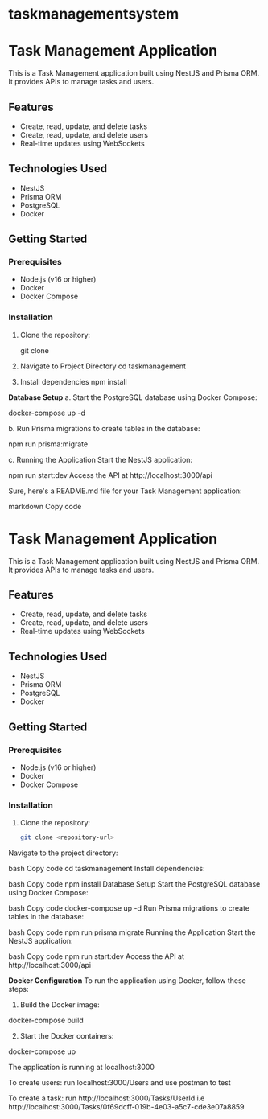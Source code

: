 # taskmanagementsystem
# Task Management Application

This is a Task Management application built using NestJS and Prisma ORM. It provides APIs to manage tasks and users.

## Features

- Create, read, update, and delete tasks
- Create, read, update, and delete users
- Real-time updates using WebSockets

## Technologies Used

- NestJS
- Prisma ORM
- PostgreSQL
- Docker

## Getting Started

### Prerequisites

- Node.js (v16 or higher)
- Docker
- Docker Compose

### Installation

1. Clone the repository:

   git clone <repository-url>
  
2. Navigate to Project Directory
cd taskmanagement

3. Install dependencies
npm install

**Database Setup**
a. Start the PostgreSQL database using Docker Compose:

docker-compose up -d

b. Run Prisma migrations to create tables in the database:

npm run prisma:migrate

c. Running the Application
Start the NestJS application:

npm run start:dev
Access the API at http://localhost:3000/api


Sure, here's a README.md file for your Task Management application:

markdown
Copy code
# Task Management Application

This is a Task Management application built using NestJS and Prisma ORM. It provides APIs to manage tasks and users.

## Features

- Create, read, update, and delete tasks
- Create, read, update, and delete users
- Real-time updates using WebSockets

## Technologies Used

- NestJS
- Prisma ORM
- PostgreSQL
- Docker

## Getting Started

### Prerequisites

- Node.js (v16 or higher)
- Docker
- Docker Compose

### Installation

1. Clone the repository:

   ```bash
   git clone <repository-url>
Navigate to the project directory:

bash
Copy code
cd taskmanagement
Install dependencies:

bash
Copy code
npm install
Database Setup
Start the PostgreSQL database using Docker Compose:

bash
Copy code
docker-compose up -d
Run Prisma migrations to create tables in the database:

bash
Copy code
npm run prisma:migrate
Running the Application
Start the NestJS application:

bash
Copy code
npm run start:dev
Access the API at http://localhost:3000/api

**Docker Configuration**
To run the application using Docker, follow these steps:

1. Build the Docker image:

docker-compose build


2. Start the Docker containers:

docker-compose up

The application is running at localhost:3000

To create users: run localhost:3000/Users and use postman to test

To create a task: run http://localhost:3000/Tasks/UserId i.e http://localhost:3000/Tasks/0f69dcff-019b-4e03-a5c7-cde3e07a8859
